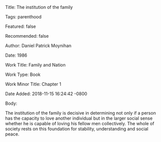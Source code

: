 Title:  The institution of the family

Tags:   parenthood

Featured: false

Recommended: false

Author: Daniel Patrick Moynihan

Date:   1986

Work Title: Family and Nation

Work Type: Book

Work Minor Title: Chapter 1

Date Added: 2018-11-15 16:24:42 -0800

Body: 

The institution of the family is decisive in determining not only if a person has the capacity to love another individual but in the larger social sense whether he is capable of loving his fellow men collectively. The whole of society rests on this foundation for stability, understanding and social peace.

